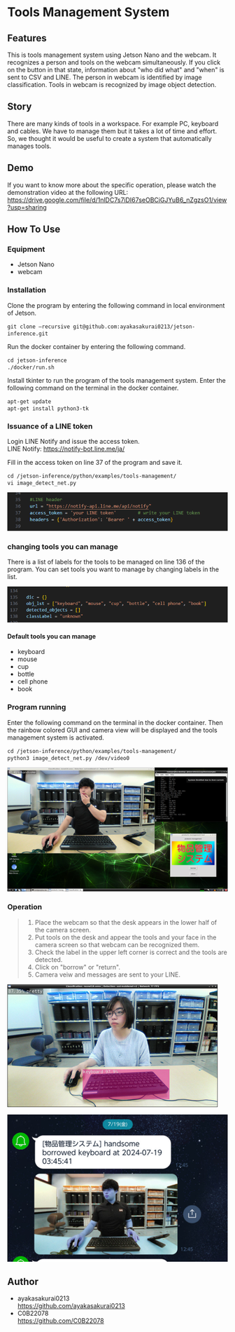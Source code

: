 # Tools Management System
## Features
This is tools management system using Jetson Nano and the webcam. It recognizes a person and tools on the webcam simultaneously. If you click on the button in that state, information about "who did what" and "when" is sent to CSV and LINE. The person in webcam is identified by image classification. Tools in webcam is recognized by image object detection.

## Story
There are many kinds of tools in a workspace. For example PC, keyboard and cables. We have to manage them but it takes a lot of time and effort. So, we thought it would be useful to create a system that automatically manages tools.

## Demo
If you want to know more about the specific operation, please watch the demonstration video at the following URL: <br>
https://drive.google.com/file/d/1nlDC7s7iDI67seOBCiGJYuB6_nZgzsO1/view?usp=sharing

## How To Use
### Equipment
- Jetson Nano
- webcam

### Installation
Clone the program by entering the following command in local environment of Jetson.
```
git clone –recursive git@github.com:ayakasakurai0213/jetson-inference.git
```

Run the docker container by entering the following command.
```
cd jetson-inference
./docker/run.sh
```

Install tkinter to run the program of the tools management system. Enter the following command on the terminal in the docker container.
```
apt-get update
apt-get install python3-tk
```

### Issuance of a LINE token
Login LINE Notify and issue the access token. <br>
LINE Notify: https://notify-bot.line.me/ja/

Fill in the access token on line 37 of the program and save it.
```
cd /jetson-inference/python/examples/tools-management/
vi image_detect_net.py
```
![image01](images/image01.png)

### changing tools you can manage
There is a list of labels for the tools to be managed on line 136 of the program. You can set tools you want to manage by changing labels in the list. <br>

![image02](images/image02.png)

#### Default tools you can manage
- keyboard
- mouse
- cup
- bottle
- cell phone
- book

### Program running
Enter the following command on the terminal in the docker container. Then the rainbow colored GUI and camera view will be displayed and the tools management system is activated.

```
cd /jetson-inference/python/examples/tools-management/
python3 image_detect_net.py /dev/video0
```
![image03](images/image03.png)

### Operation
> 1. Place the webcam so that the desk appears in the lower half of the camera screen.
> 2. Put tools on the desk and appear the tools and your face in the camera screen so that webcam can be recognized them.
> 3. Check the label in the upper left corner is correct and the tools are detected.
> 4. Click on "borrow" or "return".
> 5. Camera veiw and messages are sent to your LINE.

![image04](images/image04.png)

![image05](images/image05.png)

## Author
- ayakasakurai0213 <br>
  https://github.com/ayakasakurai0213
- C0B22078 <br>
  https://github.com/C0B22078
